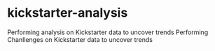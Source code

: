 # kickstarter-analysis
Performing analysis on Kickstarter data to uncover trends
Performing Chanllenges on Kickstarter data to uncover trends
